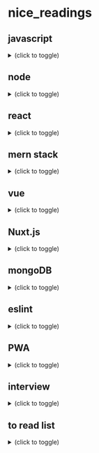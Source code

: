 # nice_readings

## javascript
<details><summary>(click to toggle)</summary>

in overall
- lit javascript https://developer.mozilla.org/fr/docs/Web/JavaScript/Une_r%C3%A9introduction_%C3%A0_JavaScript
- react vocab https://fr.reactjs.org/docs/glossary.html#single-page-application

***tools to use js libraries in browser***
  - a brief review https://medium.com/the-node-js-collection/modern-javascript-explained-for-dinosaurs-f695e9747b70
  - 1) use a package manager to manage dependencies: npm
    - ```npm install x --save``` -> install x in node_modules + modify package.json
    - useful later when sharing a project with others
    - instead of sharing the node_modules folder (which can get very large), you only need to share the package.json
  - 2) use a module bundler to create a single, browser compatible, file from dependencies: webpack
    - ```$ npm install webpack webpack-cli --save-dev```
    - ```<script src="dist/main.js"></script>``` this avoid loading external scripts via global variables
    - live reloading ```npm install webpack-dev-server --save-dev``` + ```"server": "webpack-dev-server --open"```
  - 3) use a transpiler: babel
    - to transpile experimental/new features to browser compatible languages, since browsers are slow to update

on functions
- in overall https://developer.mozilla.org/fr/docs/Web/JavaScript/Une_r%C3%A9introduction_%C3%A0_JavaScript#Les_fonctions
- Immediately Invoked Function Expression https://developer.mozilla.org/fr/docs/Glossaire/IIFE

on functions vs classes:
- which one https://stackoverflow.com/questions/18202818/classes-vs-functions#:~:text=8%20Answers&text=Create%20a%20function.,function%20is%20all%20you%20need.

on use cases of looping through an array (functional programming) https://stackoverflow.com/questions/3010840/loop-through-an-array-in-javascript/6024310#6024310
- .forEach()
- .some()
- .map()
- .reduce()
- .filter()
- .sort()
- .find()

on the right way to write js
- standardjs https://standardjs.com/rules-fr.html 
- airbnb https://github.com/airbnb/javascript
- google https://google.github.io/styleguide/jsguide.html
- VSCode + ESLint + Prettier https://www.youtube.com/watch?v=lGCHjQl6XLw

on clean code
- ***"Your project should look like a forest, consisting of trees (module sections) and branches (groups of modules and module files)."***
- ***"Keeping logic in the right place is key to maintainability"***
- KISS
- DRY
- naming:
  - By reading the name of function or variable one should understand its purpose (getPost() {} - .isLoggedIn)
  - Don't add unnecessary context.
- functions:
  - a function should do one thing
  - function name should be a verb or a phrase fully exposing the intent behind it as well as the intent of the arguments.
  - use default arguments instead of conditionals
  - prefer multiple (1...4~5) parameters over single object parameters
  - don't use flags as parameters because they are telling you that the function is doing more than it should.
  - fail-fast approach: when writing a new function, return early and fail fast
  - function should not be larger than 20–25 lines. Smaller the function is better
- when using loops, prefer the functional programming way such as filter, map or reduce over traditional for loops
- don’t ever leave commented out code, otherwise known as “zombie code” in your codebase
- use better logger https://www.npmjs.com/package/winston
- use async/await of .then()
- module import order 3rd party packages ; reusable components ; utility functions ; submodules
- exports
  - use exports in Node.js
  - use destructuring
- conditionals:
  - use === instead of ==
  - avoid negative conditionals
  - whenever it's possible use polymorphism and inheritance instead.
- classes:
  - use method chaining.
- some nice libs
  - loglevel https://www.npmjs.com/package/loglevel
  - winston https://www.npmjs.com/package/winston
- try catch finally https://www.w3schools.com/jsref/jsref_try_catch.asp
- sources:
  - https://medium.com/javascript-in-plain-english/5-best-practices-for-writing-clean-javascript-be366adb2859
  - https://dev.to/deepaksisodiya/5-best-practices-for-clean-coding-in-javascript-26am
  - https://www.sitepoint.com/understanding-module-exports-exports-node-js/
  - https://devinduct.com/blogpost/22/javascript-clean-code-best-practices
  - https://blog.logrocket.com/12-tips-for-writing-clean-and-scalable-javascript-3ffe30abfe20/#:~:text=1.,do%20multiple%20things%20at%20once.
  
</details>

## node
<details><summary>(click to toggle)</summary>
- modules https://www.w3schools.com/nodejs/ref_modules.asp

</details>

## react
<details><summary>(click to toggle)</summary>

in overall
- getting started https://fr.reactjs.org/docs/getting-started.html
- courses https://fr.reactjs.org/community/courses.html

on components
- state and props
  - ***"The main responsibility of a Component is to translate raw data into rich HTML. With that in mind, the props and the state together constitute the raw data that the HTML output derives from."***
  - commonalities: objects, render update, deterministic
  - [see differences](https://fr.reactjs.org/docs/faq-state.html#what-is-the-difference-between-state-and-props)
  - state: initial value defined inside the comp. Optional, preferable without (+complexity and -predictability). Modified with setState()
  - props - properties: value received from parent component, immutable for "pure" component. Like function argument
  - async updates imply https://fr.reactjs.org/docs/state-and-lifecycle.html#state-updates-may-be-asynchronous
- lifecycle methods https://fr.reactjs.org/docs/state-and-lifecycle.html#adding-lifecycle-methods-to-a-class
  - 1) componentDidMount() "exécutée après que la sortie du composant a été injectée dans le DOM."
  - 2) componentWillUnmount() destruct the component
  - 3) componentDidUpdate()
  - nice schema https://projects.wojtekmaj.pl/react-lifecycle-methods-diagram/
- pass args to onEvent() attr https://fr.reactjs.org/docs/handling-events.html#passing-arguments-to-event-handlers
  - keys: "chaque élément à l’intérieur d’un appel à map() a besoin d’une clé"

on way to write components
- class
- function (Stateless (Functional) Components ou SFC) https://fr.reactjs.org/docs/hooks-state.html#hooks-and-function-components

on react x ajax requests
- todo inside componentDidMount(fetch("").then()...) https://fr.reactjs.org/docs/lifting-state-up.html#lessons-learned
- with hooks: const [error, setError] = useState(null); const [isLoaded, setIsLoaded] = useState(false); const [items, setItems] = useState([]);
- or without: this.state = { error: null, isLoaded: false, items: [] };
- fetch vs axios https://blog.logrocket.com/axios-or-fetch-api/
- env variables to store APIs keys https://medium.com/@trekinbami/using-environment-variables-in-react-6b0a99d83cf5

on forms
- multiple inputs https://fr.reactjs.org/docs/forms.html#handling-multiple-inputs
- formik https://formik.org/docs/overview
- hook form (seems > formik) https://react-hook-form.com/ | https://www.youtube.com/watch?v=bU_eq8qyjic

on hooks
- this section https://fr.reactjs.org/docs/hooks-overview.html
- useState: rather 1 than * vars in useState https://fr.reactjs.org/docs/hooks-faq.html#should-i-use-one-or-many-state-variables 
- useEffect: ...?
- *** les Hooks doivent être appelés au niveau racine des composants ***

web page design with components tree
- components tree design and hierarchy https://fr.reactjs.org/docs/thinking-in-react.html
- loop to display * components https://fr.reactjs.org/docs/lists-and-keys.html#rendering-multiple-components
- "délégation de contenu" https://fr.reactjs.org/docs/lifting-state-up.html#lessons-learned
- "spécialisation" https://fr.reactjs.org/docs/lifting-state-up.html#lessons-learned

on file organization
- by route or by type of file https://fr.reactjs.org/docs/faq-structure.html

on conventions
- DOM tag if downcase \<div \/> but \<Component \/> if uppercase
- Tout composant React doit agir comme une fonction pure vis-à-vis de ses props.
- Il ne doit y avoir qu’une seule « source de vérité » https://fr.reactjs.org/docs/lifting-state-up.html#lessons-learned

on vocabulary
- "faire remonter l’état" <=> déplacer dans le plus proche ancêtre commun

cheap metaphore
- "Si vous imaginez un arbre de composants comme une cascade de props, chaque état de composant est une source d’eau supplémentaire qui rejoint la cascade à un point quelconque, mais qui coule également vers le bas." https://fr.reactjs.org/docs/state-and-lifecycle.html#the-data-flows-down

tools
- react console
- create-react-app doc https://create-react-app.dev/
  - install dependencies https://create-react-app.dev/docs/installing-a-dependency
- nice boilerplate https://dev.to/nikhilkumaran/don-t-use-create-react-app-how-you-can-set-up-your-own-reactjs-boilerplate-43l0

</details>

## mern stack
<details><summary>(click to toggle)</summary>
- an overview https://github.com/accimeesterlin/mernapp_youtube
- nice packages
  - concurrently https://www.npmjs.com/package/concurrently
  - morgan https://www.npmjs.com/package/morgan
  
</details>

## vue
<details><summary>(click to toggle)</summary>

on vocabulary:
  - on syntax
    - rendu déclaratif
    - directives v-bind:title="", v-for:"n in ns", v:key, v-model="", v-if:
    - @eventToListen="methodName", v-on:click="..."
    - two way bindings
    - conditional :class="{ cssClassName: object.boolean }" @click="function(param)"
  - on logic
    - partie interface de l'app
    - partie logique de l'app
    - composition API vs option API

on workflow:
  - mount('#id')
 
on router x authentication:
 - nice tut https://savvyapps.com/blog/definitive-guide-building-web-app-vuejs-firebase
 
</details>

## Nuxt.js
<details><summary>(click to toggle)</summary>
on relations between models
  - npx create-nuxt-app projectName
  
</details>

## mongoDB
<details><summary>(click to toggle)</summary>
on relations between models
  - https://docs.mongodb.com/manual/tutorial/model-referenced-one-to-many-relationships-between-documents/
  
</details>

## eslint
<details><summary>(click to toggle)</summary>
- nice article https://www.synbioz.com/blog/tech/un-code-js-impeccable-grace-a-eslint
  
</details>

## PWA
<details><summary>(click to toggle)</summary>
- nice features https://www.youtube.com/watch?v=ppwagkhrZJs
  
</details>

## interview
<details><summary>(click to toggle)</summary>
- 70 JavaScript Interview Questions https://dev.to/macmacky/70-javascript-interview-questions-5gfi
  
</details>

## to read list
<details><summary>(click to toggle)</summary>

cleared

</details>
